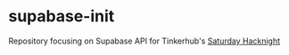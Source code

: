 # supabase-init
Repository focusing on Supabase API for Tinkerhub's [Saturday Hacknight](https://hacknight.tinkerhub.org/)
